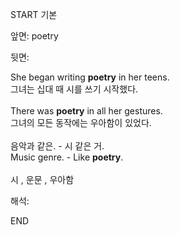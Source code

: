 START
기본

앞면:
poetry


뒷면:
<div>She began writing <strong>poetry</strong> in her teens. </div><div>그녀는 십대 때 시를 쓰기 시작했다.</div><div><br></div><div>There was <strong>poetry</strong> in all her gestures. </div><div><div>그녀의 모든 동작에는 우아함이 있었다.</div></div><br><div><div>음악과 같은. - 시 같은 거.</div></div><div><div>Music genre. - Like <strong>poetry</strong>.</div></div><br>시 , 운문 , 우아함<br>


해석:

END